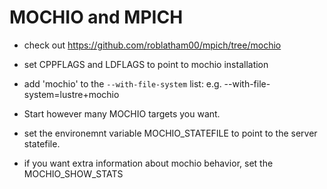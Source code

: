 # MOCHIO and MPICH

- check out https://github.com/roblatham00/mpich/tree/mochio

- set CPPFLAGS and LDFLAGS to point to mochio installation

- add 'mochio' to the `--with-file-system` list: e.g. --with-file-system=lustre+mochio

- Start however many MOCHIO targets you want.

- set the environemnt variable MOCHIO_STATEFILE to point to the server statefile.

- if you want extra information about mochio behavior, set the MOCHIO_SHOW_STATS
